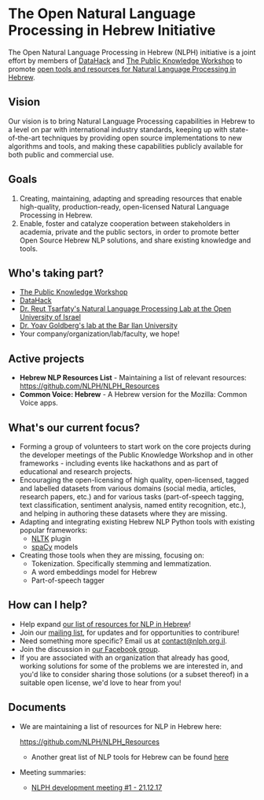 # The Open Natural Language Processing in Hebrew Initiative

The Open Natural Language Processing in Hebrew (NLPH) initiative is a joint effort by members of [DataHack](http://www.datahack-il.com/) and [The Public Knowledge Workshop](http://www.hasadna.org.il/en/) to promote [open tools and resources for Natural Language Processing in Hebrew](https://github.com/NLPH/NLPH_Resources).

## Vision
Our vision is to bring Natural Language Processing capabilities in Hebrew to a level on par with international industry standards, keeping up with state-of-the-art techniques by providing open source implementations to new algorithms and tools, and making these capabilities publicly available for both public and commercial use.


## Goals
1. Creating, maintaining, adapting and spreading resources that enable high-quality, production-ready, open-licensed Natural Language Processing in Hebrew. 
2. Enable, foster and catalyze cooperation between stakeholders in academia, private and the public sectors, in order to  promote better Open Source Hebrew NLP solutions, and share existing knowledge and tools.


## Who's taking part?
- [The Public Knowledge Workshop](http://www.hasadna.org.il/en/)
- [DataHack](http://www.datahack-il.com/)
- [Dr. Reut Tsarfaty's Natural Language Processing Lab at the Open University of Israel](http://www.openu.ac.il/en/personalsites/ReutTsarfaty.aspx)
- [Dr. Yoav Goldberg's lab at the Bar Ilan University](http://u.cs.biu.ac.il/~yogo/)
- Your company/organization/lab/faculty, we hope!


## Active projects

- **Hebrew NLP Resources List** - Maintaining a list of relevant resources: https://github.com/NLPH/NLPH_Resources
- **Common Voice: Hebrew** - A Hebrew version for the Mozilla: Common Voice apps.


## What's our current focus?
- Forming a group of volunteers to start work on the core projects during the developer meetings of the Public Knowledge Workshop and in other frameworks - including events like hackathons and as part of educational and research projects.
- Encouraging the open-licensing of high quality, open-licensed, tagged and labelled datasets from various domains (social media, articles, research papers, etc.) and for various tasks (part-of-speech tagging, text classification, sentiment analysis, named entity recognition, etc.), and helping in authoring these datasets where they are missing.
- Adapting and integrating existing Hebrew NLP Python tools with existing popular frameworks:
  - [NLTK](http://www.nltk.org) plugin
  - [spaCy](https://spacy.io/) models
- Creating those tools when they are missing, focusing on:
  - Tokenization. Specifically stemming and lemmatization.
  - A word embeddings model for Hebrew
  - Part-of-speech tagger

 
## How can I help?
- Help expand [our list of resources for NLP in Hebrew](https://github.com/NLPH/NLPH/blob/master/Hebrew_NLP_Resources.rst)!
- Join our [mailing list](https://mailchi.mp/77178ddb4727/the-nlph-mailing-list), for updates and for opportunities to contribure!
- Need something more specific? Email us at [contact@nlph.org.il](mailto:contact@nlph.org.il).
- Join the discussion in [our Facebook group](https://www.facebook.com/groups/157877988136954/).
- If you are associated with an organization that already has good, working solutions for some of the problems we are interested in, and you'd like to consider sharing those solutions (or a subset thereof) in a suitable open license, we'd love to hear from you!


## Documents

- We are maintaining a list of resources for NLP in Hebrew here:

  https://github.com/NLPH/NLPH_Resources

  - Another great list of NLP tools for Hebrew can be found [here](https://github.com/iddoberger/awesome-hebrew-nlp)
  
- Meeting summaries:
  - [NLPH development meeting #1 - 21.12.17](https://github.com/NLPH/NLPH/blob/master/Meeting_summaries/dev_meeting_1_2017_12_25.rst)
    
